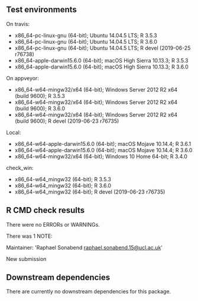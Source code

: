 ## Test environments
On travis:
* x86_64-pc-linux-gnu (64-bit); Ubuntu 14.04.5 LTS;  R 3.5.3
* x86_64-pc-linux-gnu (64-bit); Ubuntu 14.04.5 LTS;  R 3.6.0
* x86_64-pc-linux-gnu (64-bit); Ubuntu 14.04.5 LTS;  R devel (2019-06-25 r76738)
*  x86_64-apple-darwin15.6.0 (64-bit); macOS High Sierra 10.13.3; R 3.5.3
*  x86_64-apple-darwin15.6.0 (64-bit); macOS High Sierra 10.13.3; R 3.6.0

On appveyor:
* x86_64-w64-mingw32/x64 (64-bit); Windows Server 2012 R2 x64 (build 9600); R 3.5.3
* x86_64-w64-mingw32/x64 (64-bit); Windows Server 2012 R2 x64 (build 9600); R 3.6.0
* x86_64-w64-mingw32/x64 (64-bit); Windows Server 2012 R2 x64 (build 9600); R devel (2019-06-23 r76735)

Local:
 * x86_64-w64-apple-darwin15.6.0 (64-bit); macOS Mojave 10.14.4; R 3.6.1
 * x86_64-w64-apple-darwin15.6.0 (64-bit); macOS Mojave 10.14.4; R 3.6.0
 * x86_64-w64-mingw32/x64 (64-bit); Windows 10 Home 64-bit; R 3.4.0

check_win:
 * x86_64-w64_mingw32 (64-bit); R 3.5.3
 * x86_64-w64_mingw32 (64-bit); R 3.6.0
* x86_64-w64_mingw32 (64-bit); R devel (2019-06-23 r76735)

## R CMD check results
There were no ERRORs or WARNINGs.

There was 1 NOTE:

Maintainer: 'Raphael Sonabend <raphael.sonabend.15@ucl.ac.uk>'

New submission


## Downstream dependencies
There are currently no downstream dependencies for this package.